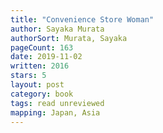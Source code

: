```yaml
---
title: "Convenience Store Woman"
author: Sayaka Murata
authorSort: Murata, Sayaka
pageCount: 163
date: 2019-11-02
written: 2016
stars: 5
layout: post
category: book
tags: read unreviewed
mapping: Japan, Asia
---
```

